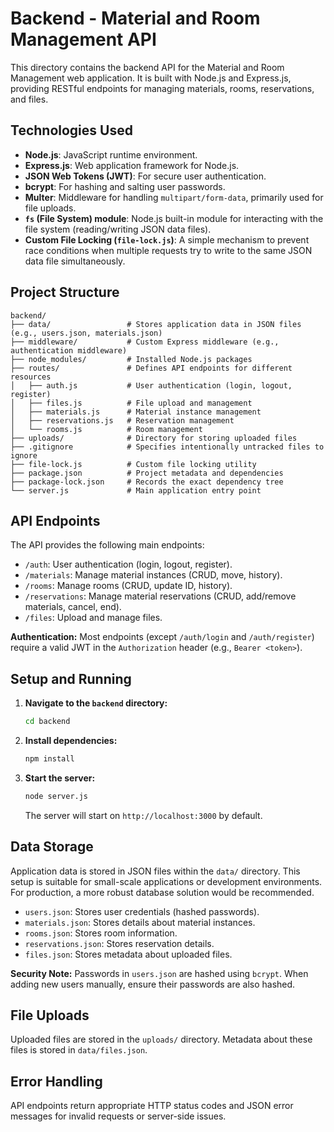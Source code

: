 # Backend - Material and Room Management API

This directory contains the backend API for the Material and Room Management web application. It is built with Node.js and Express.js, providing RESTful endpoints for managing materials, rooms, reservations, and files.

## Technologies Used

-   **Node.js**: JavaScript runtime environment.
-   **Express.js**: Web application framework for Node.js.
-   **JSON Web Tokens (JWT)**: For secure user authentication.
-   **bcrypt**: For hashing and salting user passwords.
-   **Multer**: Middleware for handling `multipart/form-data`, primarily used for file uploads.
-   **`fs` (File System) module**: Node.js built-in module for interacting with the file system (reading/writing JSON data files).
-   **Custom File Locking (`file-lock.js`)**: A simple mechanism to prevent race conditions when multiple requests try to write to the same JSON data file simultaneously.

## Project Structure

```
backend/
├── data/                 # Stores application data in JSON files (e.g., users.json, materials.json)
├── middleware/           # Custom Express middleware (e.g., authentication middleware)
├── node_modules/         # Installed Node.js packages
├── routes/               # Defines API endpoints for different resources
│   ├── auth.js           # User authentication (login, logout, register)
│   ├── files.js          # File upload and management
│   ├── materials.js      # Material instance management
│   ├── reservations.js   # Reservation management
│   └── rooms.js          # Room management
├── uploads/              # Directory for storing uploaded files
├── .gitignore            # Specifies intentionally untracked files to ignore
├── file-lock.js          # Custom file locking utility
├── package.json          # Project metadata and dependencies
├── package-lock.json     # Records the exact dependency tree
└── server.js             # Main application entry point
```

## API Endpoints

The API provides the following main endpoints:

-   `/auth`: User authentication (login, logout, register).
-   `/materials`: Manage material instances (CRUD, move, history).
-   `/rooms`: Manage rooms (CRUD, update ID, history).
-   `/reservations`: Manage material reservations (CRUD, add/remove materials, cancel, end).
-   `/files`: Upload and manage files.

**Authentication:** Most endpoints (except `/auth/login` and `/auth/register`) require a valid JWT in the `Authorization` header (e.g., `Bearer <token>`).

## Setup and Running

1.  **Navigate to the `backend` directory:**
    ```bash
    cd backend
    ```
2.  **Install dependencies:**
    ```bash
    npm install
    ```
3.  **Start the server:**
    ```bash
    node server.js
    ```
    The server will start on `http://localhost:3000` by default.

## Data Storage

Application data is stored in JSON files within the `data/` directory. This setup is suitable for small-scale applications or development environments. For production, a more robust database solution would be recommended.

-   `users.json`: Stores user credentials (hashed passwords).
-   `materials.json`: Stores details about material instances.
-   `rooms.json`: Stores room information.
-   `reservations.json`: Stores reservation details.
-   `files.json`: Stores metadata about uploaded files.

**Security Note:** Passwords in `users.json` are hashed using `bcrypt`. When adding new users manually, ensure their passwords are also hashed.

## File Uploads

Uploaded files are stored in the `uploads/` directory. Metadata about these files is stored in `data/files.json`.

## Error Handling

API endpoints return appropriate HTTP status codes and JSON error messages for invalid requests or server-side issues.
